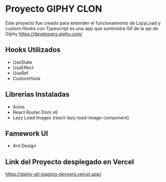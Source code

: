 # Proyecto GIPHY CLON

Este proyecto fue creado para entender el funcionamiento de LazyLoad y custom Hooks con Typescript es una app que suministra Gif de la api de Giphy https://developers.giphy.com/

## Hooks Utilizados
  * UseState
  * UseEffect
  * UseRef
  * CustomHook

## Librerias Instaladas
  * Axios
  * React Router Dom v6
  * Lazy Load Images (react-lazy-load-image-component)

## Famework UI
  * Ant Design

## Link del Proyecto desplegado en Vercel
https://giphy-git-staging-deyverg.vercel.app/
